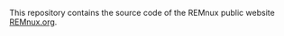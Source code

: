 This repository contains the source code of the REMnux public website [REMnux.org](http://remnux.org/).
